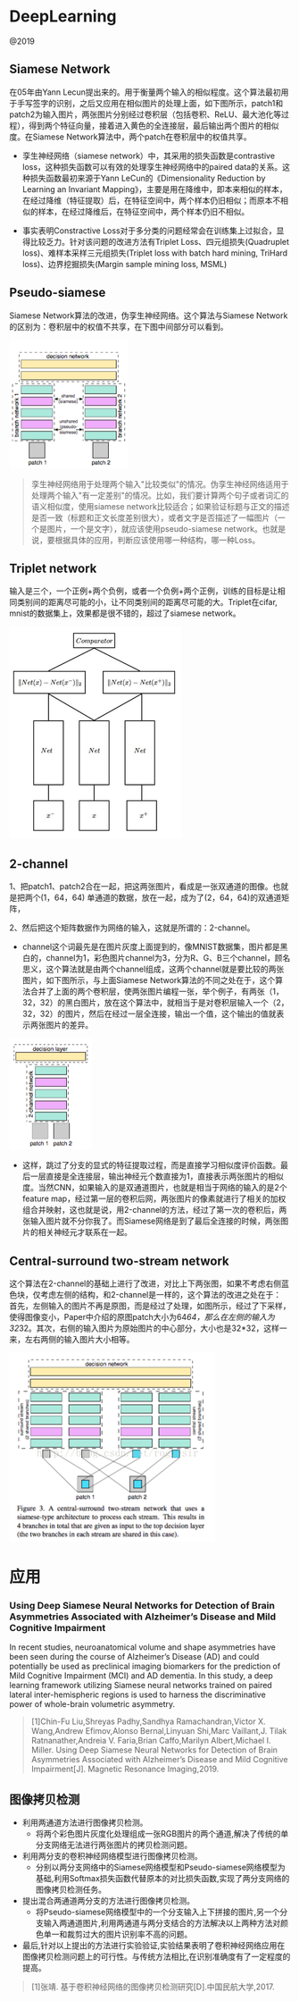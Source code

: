 # DeepLearning

@2019


## Siamese Network

在05年由Yann Lecun提出来的。用于衡量两个输入的相似程度。这个算法最初用于手写签字的识别，之后又应用在相似图片的处理上面，如下图所示，patch1和patch2为输入图片，两张图片分别经过卷积层（包括卷积、ReLU、最大池化等过程），得到两个特征向量，接着进入黄色的全连接层，最后输出两个图片的相似度。在Siamese Network算法中，两个patch在卷积层中的权值共享。

- 孪生神经网络（siamese network）中，其采用的损失函数是contrastive loss，这种损失函数可以有效的处理孪生神经网络中的paired data的关系。这种损失函数最初来源于Yann LeCun的《Dimensionality Reduction by Learning an Invariant Mapping》，主要是用在降维中，即本来相似的样本，在经过降维（特征提取）后，在特征空间中，两个样本仍旧相似；而原本不相似的样本，在经过降维后，在特征空间中，两个样本仍旧不相似。

- 事实表明Constractive Loss对于多分类的问题经常会在训练集上过拟合，显得比较乏力。针对该问题的改进方法有Triplet Loss、四元组损失(Quadruplet loss)、难样本采样三元组损失(Triplet loss with batch hard mining, TriHard loss)、边界挖掘损失(Margin sample mining loss, MSML)

## Pseudo-siamese

Siamese Network算法的改进，伪孪生神经网络。这个算法与Siamese Network的区别为：卷积层中的权值不共享，在下图中间部分可以看到。

<img src = 'siamese.png'>

> 孪生神经网络用于处理两个输入"比较类似"的情况。伪孪生神经网络适用于处理两个输入"有一定差别"的情况。比如，我们要计算两个句子或者词汇的语义相似度，使用siamese network比较适合；如果验证标题与正文的描述是否一致（标题和正文长度差别很大），或者文字是否描述了一幅图片（一个是图片，一个是文字），就应该使用pseudo-siamese network。也就是说，要根据具体的应用，判断应该使用哪一种结构，哪一种Loss。


## Triplet network
输入是三个，一个正例+两个负例，或者一个负例+两个正例，训练的目标是让相同类别间的距离尽可能的小，让不同类别间的距离尽可能的大。Triplet在cifar, mnist的数据集上，效果都是很不错的，超过了siamese network。

<img src = 'triplet.jpg' height='380px'>

## 2-channel

1、把patch1、patch2合在一起，把这两张图片，看成是一张双通道的图像。也就是把两个(1，64，64)      单通道的数据，放在一起，成为了(2，64，64)的双通道矩阵，

2、然后把这个矩阵数据作为网络的输入，这就是所谓的：2-channel。

- channel这个词最先是在图片灰度上面提到的，像MNIST数据集，图片都是黑白的，channel为1，彩色图片channel为3，分为R、G、B三个channel，顾名思义，这个算法就是由两个channel组成，这两个channel就是要比较的两张图片，如下图所示，与上面Siamese Network算法的不同之处在于，这个算法合并了上面的两个卷积层，使两张图片编程一张，举个例子，有两张（1，32，32）的黑白图片，放在这个算法中，就相当于是对卷积层输入一个（2，32，32）的图片，然后在经过一层全连接，输出一个值，这个输出的值就表示两张图片的差异。

<img src = 'channel.png'>

- 这样，跳过了分支的显式的特征提取过程，而是直接学习相似度评价函数。最后一层直接是全连接层，输出神经元个数直接为1，直接表示两张图片的相似度。当然CNN，如果输入的是双通道图片，也就是相当于网络的输入的是2个feature map，经过第一层的卷积后网，两张图片的像素就进行了相关的加权组合并映射，这也就是说，用2-channel的方法，经过了第一次的卷积后，两张输入图片就不分你我了。而Siamese网络是到了最后全连接的时候，两张图片的相关神经元才联系在一起。


## Central-surround two-stream network

这个算法在2-channel的基础上进行了改进，对比上下两张图，如果不考虑右侧蓝色块，仅考虑左侧的结构，和2-channel是一样的，这个算法的改进之处在于：
首先，左侧输入的图片不再是原图，而是经过了处理，如图所示，经过了下采样，使得图像变小，Paper中介绍的原图patch大小为64*64，那么在左侧的输入为32*32。其次，右侧的输入图片为原始图片的中心部分，大小也是32*32，这样一来，左右两侧的输入图片大小相等。

<img src = 'central.png'>

# 应用

### Using Deep Siamese Neural Networks for Detection of Brain Asymmetries Associated with Alzheimer’s Disease and Mild Cognitive Impairment
In recent studies, neuroanatomical volume and shape asymmetries have been seen during the course of Alzheimer’s Disease (AD) and could potentially be used as preclinical imaging biomarkers for the prediction of Mild Cognitive Impairment (MCI) and AD dementia. In this study, a deep learning framework utilizing Siamese neural networks trained on paired lateral inter-hemispheric regions is used to harness the discriminative power of whole-brain volumetric asymmetry. 
> [1]Chin-Fu Liu,Shreyas Padhy,Sandhya Ramachandran,Victor X. Wang,Andrew Efimov,Alonso Bernal,Linyuan Shi,Marc Vaillant,J. Tilak Ratnanather,Andreia V. Faria,Brian Caffo,Marilyn Albert,Michael I. Miller. Using Deep Siamese Neural Networks for Detection of Brain Asymmetries Associated with Alzheimer’s Disease and Mild Cognitive Impairment[J]. Magnetic Resonance Imaging,2019.

## 图像拷贝检测

- 利用两通道方法进行图像拷贝检测。
  - 将两个彩色图片灰度化处理组成一张RGB图片的两个通道,解决了传统的单分支网络无法进行两张图片的拷贝检测问题。
- 利用两分支的卷积神经网络模型进行图像拷贝检测。
  - 分别以两分支网络中的Siamese网络模型和Pseudo-siamese网络模型为基础,利用Softmax损失函数代替原本的对比损失函数,实现了两分支网络的图像拷贝检测任务。
- 提出混合两通道两分支的方法进行图像拷贝检测。
  - 将Pseudo-siamese网络模型中的一个分支输入上下拼接的图片,另一个分支输入两通道图片,利用两通道与两分支结合的方法解决以上两种方法对颜色单一和裁剪过大的图片识别率不高的问题。
- 最后,针对以上提出的方法进行实验验证,实验结果表明了卷积神经网络应用在图像拷贝检测问题上的可行性。与传统方法相比,在识别准确度有了一定程度的提高。
>[1]张靖. 基于卷积神经网络的图像拷贝检测研究[D].中国民航大学,2017.